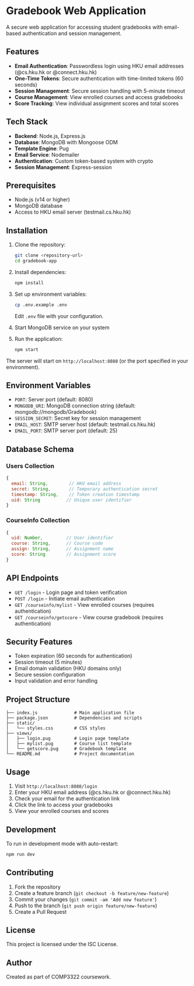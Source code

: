 # Gradebook Web Application

A secure web application for accessing student gradebooks with email-based authentication and session management.

## Features

- **Email Authentication**: Passwordless login using HKU email addresses (@cs.hku.hk or @connect.hku.hk)
- **One-Time Tokens**: Secure authentication with time-limited tokens (60 seconds)
- **Session Management**: Secure session handling with 5-minute timeout
- **Course Management**: View enrolled courses and access gradebooks
- **Score Tracking**: View individual assignment scores and total scores

## Tech Stack

- **Backend**: Node.js, Express.js
- **Database**: MongoDB with Mongoose ODM
- **Template Engine**: Pug
- **Email Service**: Nodemailer
- **Authentication**: Custom token-based system with crypto
- **Session Management**: Express-session

## Prerequisites

- Node.js (v14 or higher)
- MongoDB database
- Access to HKU email server (testmail.cs.hku.hk)

## Installation

1. Clone the repository:
   ```bash
   git clone <repository-url>
   cd gradebook-app
   ```

2. Install dependencies:
   ```bash
   npm install
   ```

3. Set up environment variables:
   ```bash
   cp .env.example .env
   ```
   Edit `.env` file with your configuration.

4. Start MongoDB service on your system

5. Run the application:
   ```bash
   npm start
   ```

The server will start on `http://localhost:8080` (or the port specified in your environment).

## Environment Variables

- `PORT`: Server port (default: 8080)
- `MONGODB_URI`: MongoDB connection string (default: mongodb://mongodb/Gradebook)
- `SESSION_SECRET`: Secret key for session management
- `EMAIL_HOST`: SMTP server host (default: testmail.cs.hku.hk)
- `EMAIL_PORT`: SMTP server port (default: 25)

## Database Schema

### Users Collection
```javascript
{
  email: String,        // HKU email address
  secret: String,       // Temporary authentication secret
  timestamp: String,    // Token creation timestamp
  uid: String          // Unique user identifier
}
```

### CourseInfo Collection
```javascript
{
  uid: Number,         // User identifier
  course: String,      // Course code
  assign: String,      // Assignment name
  score: String        // Assignment score
}
```

## API Endpoints

- `GET /login` - Login page and token verification
- `POST /login` - Initiate email authentication
- `GET /courseinfo/mylist` - View enrolled courses (requires authentication)
- `GET /courseinfo/getscore` - View course gradebook (requires authentication)

## Security Features

- Token expiration (60 seconds for authentication)
- Session timeout (5 minutes)
- Email domain validation (HKU domains only)
- Secure session configuration
- Input validation and error handling

## Project Structure

```
├── index.js              # Main application file
├── package.json          # Dependencies and scripts
├── static/
│   └── styles.css        # CSS styles
├── views/
│   ├── login.pug         # Login page template
│   ├── mylist.pug        # Course list template
│   └── getscore.pug      # Gradebook template
└── README.md             # Project documentation
```

## Usage

1. Visit `http://localhost:8080/login`
2. Enter your HKU email address (@cs.hku.hk or @connect.hku.hk)
3. Check your email for the authentication link
4. Click the link to access your gradebooks
5. View your enrolled courses and scores

## Development

To run in development mode with auto-restart:
```bash
npm run dev
```

## Contributing

1. Fork the repository
2. Create a feature branch (`git checkout -b feature/new-feature`)
3. Commit your changes (`git commit -am 'Add new feature'`)
4. Push to the branch (`git push origin feature/new-feature`)
5. Create a Pull Request

## License

This project is licensed under the ISC License.

## Author

Created as part of COMP3322 coursework.
